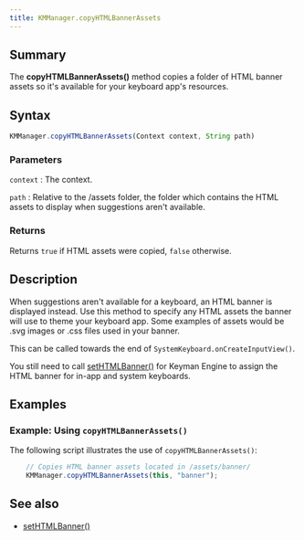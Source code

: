 ```yaml
---
title: KMManager.copyHTMLBannerAssets
---
```


## Summary
The **copyHTMLBannerAssets()** method copies a folder of HTML banner assets so it's available for your keyboard app's resources.

## Syntax

```javascript
KMManager.copyHTMLBannerAssets(Context context, String path)
```

### Parameters

`context`
: The context.

`path`
: Relative to the /assets folder, the folder which contains the HTML assets to display when suggestions aren't available.

### Returns
Returns `true` if HTML assets were copied, `false` otherwise.

## Description
When suggestions aren't available for a keyboard, an HTML banner is displayed instead.
Use this method to specify any HTML assets the banner will use to theme your keyboard app. Some examples of assets would be .svg images or .css files used in your banner.

This can be called towards the end of `SystemKeyboard.onCreateInputView()`.

You still need to call [setHTMLBanner()](setHTMLBanner) for Keyman Engine to assign the HTML banner for in-app and system keyboards.

## Examples

### Example: Using `copyHTMLBannerAssets()`

The following script illustrates the use of `copyHTMLBannerAssets()`:
```javascript
    // Copies HTML banner assets located in /assets/banner/
    KMManager.copyHTMLBannerAssets(this, "banner");
```

## See also
* [setHTMLBanner()](setHTMLBanner)
